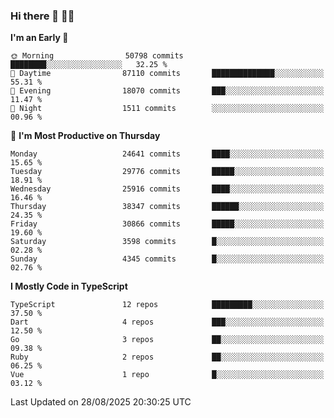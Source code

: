 ### Hi there 👋 🧑‍💻



<!--START_SECTION:waka-->
**I'm an Early 🐤** 

```text
🌞 Morning                50798 commits       ████████░░░░░░░░░░░░░░░░░   32.25 % 
🌆 Daytime                87110 commits       ██████████████░░░░░░░░░░░   55.31 % 
🌃 Evening                18070 commits       ███░░░░░░░░░░░░░░░░░░░░░░   11.47 % 
🌙 Night                  1511 commits        ░░░░░░░░░░░░░░░░░░░░░░░░░   00.96 % 
```
📅 **I'm Most Productive on Thursday** 

```text
Monday                   24641 commits       ████░░░░░░░░░░░░░░░░░░░░░   15.65 % 
Tuesday                  29776 commits       █████░░░░░░░░░░░░░░░░░░░░   18.91 % 
Wednesday                25916 commits       ████░░░░░░░░░░░░░░░░░░░░░   16.46 % 
Thursday                 38347 commits       ██████░░░░░░░░░░░░░░░░░░░   24.35 % 
Friday                   30866 commits       █████░░░░░░░░░░░░░░░░░░░░   19.60 % 
Saturday                 3598 commits        █░░░░░░░░░░░░░░░░░░░░░░░░   02.28 % 
Sunday                   4345 commits        █░░░░░░░░░░░░░░░░░░░░░░░░   02.76 % 
```


**I Mostly Code in TypeScript** 

```text
TypeScript               12 repos            █████████░░░░░░░░░░░░░░░░   37.50 % 
Dart                     4 repos             ███░░░░░░░░░░░░░░░░░░░░░░   12.50 % 
Go                       3 repos             ██░░░░░░░░░░░░░░░░░░░░░░░   09.38 % 
Ruby                     2 repos             ██░░░░░░░░░░░░░░░░░░░░░░░   06.25 % 
Vue                      1 repo              █░░░░░░░░░░░░░░░░░░░░░░░░   03.12 % 
```




 Last Updated on 28/08/2025 20:30:25 UTC
<!--END_SECTION:waka-->


